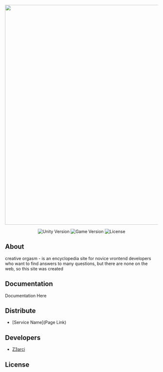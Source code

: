 <p align="center">
      <img src="https://ibb.co/mG0LC5b" width="726">
</p>

<p align="center">
   <img src="" alt="Unity Version">
   <img src="" alt="Game Version">
   <img src="" alt="License">
</p>

## About

creative orgasm -  is an encyclopedia site for novice vrontend developers who want to find answers to many questions, but there are none on the web, so this site was created

## Documentation

Documentation Here

## Distribute

- [Service Name](Page Link)


## Developers

- [Z3arci](https://github.com/Z3arci)

## License
